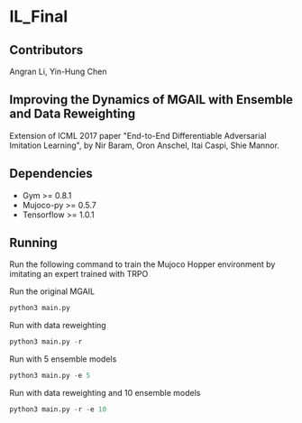 # IL_Final

## Contributors

Angran Li, Yin-Hung Chen

## Improving the Dynamics of MGAIL with Ensemble and Data Reweighting

Extension of ICML 2017 paper "End-to-End Differentiable Adversarial Imitation Learning", by Nir Baram, Oron Anschel, Itai Caspi, Shie Mannor.

## Dependencies
* Gym >= 0.8.1
* Mujoco-py >= 0.5.7
* Tensorflow >= 1.0.1

## Running
Run the following command to train the Mujoco Hopper environment by imitating an expert trained with TRPO

Run the original MGAIL
```python
python3 main.py
```

Run with data reweighting
```python
python3 main.py -r
``` 

Run with 5 ensemble models
```python
python3 main.py -e 5
```

Run with data reweighting and 10 ensemble models
```python
python3 main.py -r -e 10
```
